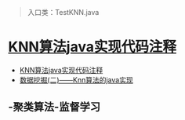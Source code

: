 > 入口类：TestKNN.java
# [KNN算法java实现代码注释](https://www.cnblogs.com/7899-89/p/3620346.html)
- [KNN算法java实现代码注释](https://www.cnblogs.com/7899-89/p/3620346.html)
- [数据挖掘(二)——Knn算法的java实现](https://www.cnblogs.com/fonxian/p/5071917.html)

## -聚类算法-监督学习